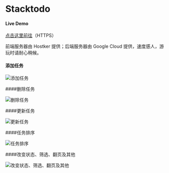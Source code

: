 # Stacktodo

#### Live Demo

[点击这里前往](https://stacktodo.mak1t0.cc/)（HTTPS）

前端服务器由 Hostker 提供；后端服务器由 Google Cloud 提供，速度感人，游玩时请耐心稍候。

#### 添加任务

![添加任务](https://i.imgur.com/hgqhvHK.gif)

####删除任务

![删除任务](https://i.imgur.com/SNFWQJX.gif)

####更新任务

![更新任务](https://i.imgur.com/dZNnpt6.gif)

####任务排序

![任务排序](https://i.imgur.com/sWi0l8u.gif)

####改变状态、筛选、翻页及其他

![改变状态、筛选、翻页及其他](https://i.imgur.com/poDEfB0.gif)